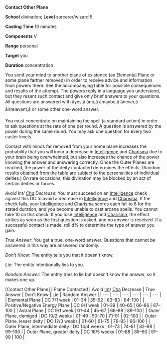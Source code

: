  **Contact Other Plane**

**School** divination; **Level** sorcerer/wizard 5

**Casting Time** 10 minutes

**Components** V

**Range** personal

**Target** you

**Duration** concentration

You send your mind to another plane of existence (an Elemental Plane or some plane farther removed) in order to receive advice and information from powers there. See the accompanying table for possible consequences and results of the attempt. The powers reply in a language you understand, but they resent such contact and give only brief answers to your questions. All questions are answered with âyes,â âno,â âmaybe,â ânever,â âirrelevant,â or some other one-word answer.

You must concentrate on maintaining the spell (a standard action) in order to ask questions at the rate of one per round. A question is answered by the power during the same round. You may ask one question for every two caster levels.

Contact with minds far removed from your home plane increases the probability that you will incur a decrease in [Intelligence](../gettingStarted.html#_intelligence) and [Charisma](../gettingStarted.html#_charisma-new) due to your brain being overwhelmed, but also increases the chance of the power knowing the answer and answering correctly. Once the Outer Planes are reached, the power of the deity contacted determines the effects. (Random results obtained from the table are subject to the personalities of individual deities.) On rare occasions, this divination may be blocked by an act of certain deities or forces.

_Avoid Int/ [Cha](../gettingStarted.html#_charisma-new) Decrease_: You must succeed on an [Intelligence](../gettingStarted.html#_intelligence) check against this DC to avoid a decrease in [Intelligence](../gettingStarted.html#_intelligence) and [Charisma](../gettingStarted.html#_charisma-new). If the check fails, your [Intelligence](../gettingStarted.html#_intelligence) and [Charisma](../gettingStarted.html#_charisma-new) scores each fall to 8 for the stated duration, and you become unable to cast arcane spells. You cannot take 10 on this check. If you lose [Intelligence](../gettingStarted.html#_intelligence) and [Charisma](../gettingStarted.html#_charisma-new), the effect strikes as soon as the first question is asked, and no answer is received. If a successful contact is made, roll d% to determine the type of answer you gain.

_True Answer_: You get a true, one-word answer. Questions that cannot be answered in this way are answered randomly.

_Don't Know_: The entity tells you that it doesn't know.

_Lie_: The entity intentionally lies to you.

_Random Answer_: The entity tries to lie but doesn't know the answer, so it makes one up.

[Contact Other Plane]
| Plane Contacted | Avoid [Int](../gettingStarted.html#_intelligence)/ [Cha](../gettingStarted.html#_charisma-new) Decrease | True Answer | Don't Know | Lie | Random Answer |
| --- | --- | --- | --- | --- | --- |
| Elemental Plane | DC 7/1 week | 01–34 | 35–62 | 63–83 | 84–100 |
| Positive/Negative Energy Plane | DC 8/1 week | 01–39 | 40–65 | 66–86 | 87–100 |
| Astral Plane | DC 9/1 week | 01–44 | 45–67 | 68–88 | 89–100 |
| Outer Plane, demigod | DC 10/2 weeks | 01–49 | 50–70 | 71–91 | 92–100 |
| Outer Plane, lesser deity | DC 12/3 weeks | 01–60 | 61–75 | 76–95 | 96–100 |
| Outer Plane, intermediate deity | DC 14/4 weeks | 01–73 | 74–81 | 82–98 | 99–100 |
| Outer Plane, greater deity | DC 16/5 weeks | 01–88 | 89–90 | 91–99 | 100 |

